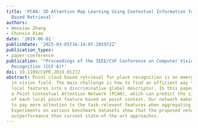 ```yaml
---
title: 'PCAN: 3D Attention Map Learning Using Contextual Information for Point Cloud
  Based Retrieval'
authors:
- Wenxiao Zhang
- Chunxia Xiao
date: '2019-06-01'
publishDate: '2025-03-05T16:14:07.285972Z'
publication_types:
- paper-conference
publication: '*Proceedings of the IEEE/CVF Conference on Computer Vision and Pattern
  Recognition (CCF-A)*'
doi: 10.1109/CVPR.2019.01272
abstract: Point cloud based retrieval for place recognition is an emerging problem
  in vision field. The main challenge is how to find an efficient way to encode the
  local features into a discriminative global descriptor. In this paper, we propose
  a Point Contextual Attention Network (PCAN), which can predict the significance
  of each local point feature based on point context. Our network makes it possible
  to pay more attention to the task-relevent features when aggregating local features.
  Experiments on various benchmark datasets show that the proposed network can provide
  outperformance than current state-of-the-art approaches.
---
```

